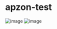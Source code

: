 # apzon-test
![image](https://github.com/duyhau2305/apzon-test/assets/96243133/7b17ccbf-7184-431d-ae32-ffbd411dcd74)
![image](https://github.com/duyhau2305/apzon-test/assets/96243133/9dd82904-9c1c-4b46-9500-8547b0f353d1)


